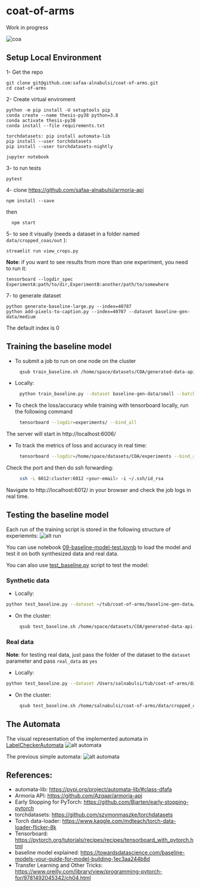 # coat-of-arms

Work in progress 

![coa](images/coa-example.png)

## Setup Local Environment

1- Get the repo

    git clone git@github.com:safaa-alnabulsi/coat-of-arms.git
    cd coat-of-arms

2- Create virtual enviroment

    python -m pip install -U setuptools pip
    conda create --name thesis-py38 python=3.8
    conda activate thesis-py38
    conda install --file requirements.txt
    
    torchdatasets: pip install automata-lib
    pip install --user torchdatasets
    pip install --user torchdatasets-nightly

    jupyter notebook

3- to run tests

    pytest

4- clone https://github.com/safaa-alnabulsi/armoria-api
    
    npm install --save
    
  then 
  
      npm start

5- to see it visually (needs a dataset in a folder named `data/cropped_coas/out` ):
    
    streamlit run view_crops.py

__Note__: if you want to see results from more than one experiment, you need to run it:

    tensorboard --logdir_spec ExperimentA:path/to/dir,ExperimentB:another/path/to/somewhere

7- to generate dataset

    
    python generate-baseline-large.py --index=40787
    python add-pixels-to-caption.py --index=40787 --dataset baseline-gen-data/medium
    

The default index is 0

## Training the baseline model

- To submit a job to run on one node on the cluster
```sh
     qsub train_baseline.sh /home/space/datasets/COA/generated-data-api-large 256 1 false
```      

- Locally:
```sh
     python train_baseline.py --dataset baseline-gen-data/small --batch-size 256 --epochs 1 --resplit no --local yes
```    

- To check the loss/accuracy while training with tensorboard locally, run the following command
```sh
     tensorboard --logdir=experiments/ --bind_all
```  

The server will start in http://localhost:6006/

- To track the metrics of loss and accuracy in real time:
```sh
     tensorboard --logdir=/home/space/datasets/COA/experiments --bind_all
```       

Check the port and then do ssh forwarding:
```sh
     ssh -L 6012:cluster:6012 <your-email> -i ~/.ssh/id_rsa
```    

Navigate to http://localhost:6012/ in your browser and check the job logs in real time.

## Testing the baseline model

Each run of the training script is stored in the following structure of experiemnts: 
![alt run](images/run.png)

You can use notebook [09-baseline-model-test.ipynb](notebooks/09-baseline-model-test.ipynb) to load the model and test it on both synthesized data and real data.

You can also use [test_baseline.py](test_baseline.py) script to test the model:

### Synthetic data

- Locally:

```bash
python test_baseline.py --dataset ~/tub/coat-of-arms/baseline-gen-data/small --batch-size 516 --local y --run-name 'run-06-22-2022-07:57:31' --model-name 'baseline-model-06-25-2022-20:54:47.pth' --real_data no
```

- On the cluster:

```bash
     qsub test_baseline.sh /home/space/datasets/COA/generated-data-api-large 'run-06-22-2022-07:57:31' 'baseline-model-06-25-2022-20:54:47.pth' 516 no no
```

### Real data

__Note__: for testing real data, just pass the folder of the dataset to the `dataset` parameter and pass `real_data` as `yes`

- Locally:
```bash
python test_baseline.py --dataset /Users/salnabulsi/tub/coat-of-arms/data/cropped_coas/out --batch-size 256 --local y --run-name 'run-06-22-2022-07:57:31' --model-name 'baseline-model-06-25-2022-20:54:47.pth' --real-data yes
``` 

- On the cluster:

```bash
     qsub test_baseline.sh /home/salnabulsi/coat-of-arms/data/cropped_coas/out 'run-06-22-2022-07:57:31' 'baseline-model-06-25-2022-20:54:47.pth' 256 no yes
```

## The Automata

The visual representation of the implemented automata in [LabelCheckerAutomata](src/label_checker_automata.py)
![alt automata](images/automata2.jpg)

The previous simple automata: 
![alt automata](images/simple-automata2.jpg)

## References:
- automata-lib: https://pypi.org/project/automata-lib/#class-dfafa
- Armoria API: https://github.com/Azgaar/armoria-api
- Early Stopping for PyTorch: https://github.com/Bjarten/early-stopping-pytorch
- torchdatasets: https://github.com/szymonmaszke/torchdatasets
- Torch data-loader: https://www.kaggle.com/mdteach/torch-data-loader-flicker-8k
- Tensorboard: https://pytorch.org/tutorials/recipes/recipes/tensorboard_with_pytorch.html
- baseline model explained: https://towardsdatascience.com/baseline-models-your-guide-for-model-building-1ec3aa244b8d 
- Transfer Learning and Other Tricks: https://www.oreilly.com/library/view/programming-pytorch-for/9781492045342/ch04.html